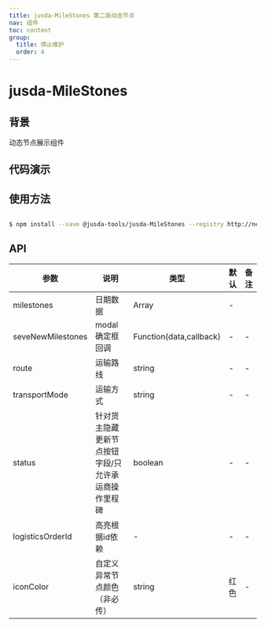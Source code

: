 ```yaml
---
title: jusda-MileStones 第二版动态节点
nav: 组件
toc: content
group: 
  title: 停止维护
  order: 4
---
```

# jusda-MileStones

## 背景

动态节点展示组件

## 代码演示

<code iframe="800" src="../../demo/jusda-MileStones/jusda-MileStones.jsx"></code>

## 使用方法

```bash

$ npm install --save @jusda-tools/jusda-MileStones --registry http://nexus.jusda.int/verdaccio/
```

## API

| 参数              | 说明                                                | 类型                    | 默认 | 备注 |
| ----------------- | --------------------------------------------------- | ----------------------- | ---- | ---- |
| milestones        | 日期数据                                            | Array                   | -    |      | - |
| seveNewMilestones | modal确定框回调                                     | Function(data,callback) | -    | -    |
| route             | 运输路线                                            | string                  | -    | -    |
| transportMode     | 运输方式                                            | string                  | -    | -    |
| status            | 针对货主隐藏更新节点按钮字段/只允许承运商操作里程碑 | boolean                 | -    | -    |
| logisticsOrderId  | 高亮根据id依赖                                      | -                       | -    | -    |
| iconColor         | 自定义异常节点颜色 （非必传）                       | string                  | 红色 | -    |

